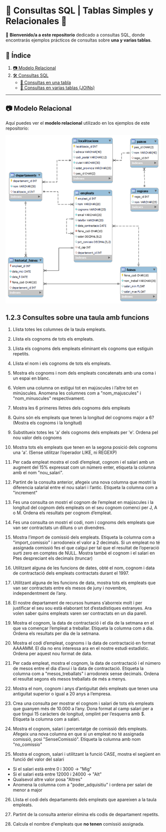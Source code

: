 # 📝 Consultas SQL | Tablas Simples y Relacionales 💾

📢 **Bienvenido/a a este repositorio** dedicado a consultas SQL, donde encontrarás ejemplos prácticos de consultas sobre **una y varias tablas**.

## 📌 Índice  
1. [📷 Modelo Relacional](#-modelo-relacional)  
2. [🛠 Consultas SQL](#-consultas-sql)  
   - [🔹 Consultas en una tabla](#-consultas-en-una-tabla)  
   - [🔹 Consultas en varias tablas (JOINs)](#-consultas-en-varias-tablas-joins)
---
## 📷 Modelo Relacional  
Aquí puedes ver el **modelo relacional** utilizado en los ejemplos de este repositorio: 

![Modelo Relacional](https://github.com/mcandelaresi/BaseDeDades/blob/main/db_rrhh_model.png)

## 1.2.3 Consultes sobre una taula amb funcions

1. Llista totes les columnes de la taula empleats.

3. Llista els cognoms de tots els empleats.
   
5. Llista els cognoms dels empleats eliminant els cognoms que estiguin repetits.
   
7. Llista el nom i els cognoms de tots els empleats.
   
9. Mostra els cognoms i nom dels empleats concatenats amb una coma i un
espai en blanc.

11. Volem una columna on estigui tot en majúscules i l’altre tot en minúscules. Anomena les columnes com a "nom_majuscules" i "nom_minuscules" respectivament.

12. Mostra les 6 primeres lletres dels cognoms dels empleats

13. Quins són els empleats que tenen la longitud del cognoms major a 6? (Mostra els cognoms i la longitud)

14. Substitueix totes les 'a' dels cognoms dels empleats per 'e'. Ordena pel nou valor dels cognoms

15. Mostra tots els empleats que tenen en la segona posició dels cognoms una 'a'. (Sense utilitzar l’operador LIKE, ni REGEXP)

16. Per cada empleat mostra el codi d’empleat, cognom i el salari amb un augment del 15% expressat com un número enter, etiqueta la columna amb el nom "nou_salari".

17. Partint de la consulta anterior, afegeix una nova columna que mostri la diferencia salarial entre el nou salari i l’antic. Etiqueta la columna com a "increment"

18. Fes una consulta on mostri el cognom de l’empleat en majúscules i la longitud del cognom dels empleats on el seu cognom comenci per J, A o M. Ordena els resultats per cognom d’empleat.

19. Fes una consulta on mostri el codi, nom i cognoms dels empleats que van ser contractats un dilluns o un divendres.

20. Mostra l’import de comissió dels empleats. Etiqueta la columna com a "import_comissio" i arrodoneix el valor a 2 decimals. Si un empleat no té assignada comissió fes el que calgui per tal que el resultat de l’operació surti zero en comptes de NULL. Mostra també el cognom i el salari en Ptes despreciant els decimals (truncar)

21. Utilitzant alguna de les funcions de dates, obté el nom, cognom i data de contractació dels empleats contractats durant el 1997.

22. Utilitzant alguna de les funcions de data, mostra tots els empleats que van ser contractats entre els mesos de juny i novembre, independentment de l’any.

23. El nostre departament de recursos humans s’aborreix molt i per justificar el seu sou està elaborant tot d’estadístiques extranyes. Ara volen saber quins empleats varen ser contractats en un dia parell.

24. Mostra el cognom, la data de contractació i el dia de la setmana en el que va començar l’empleat a treballar. Etiqueta la columna com a dia. Ordena els resultats per dia de la setmana.

25. Mostra el codi d’empleat, cognoms i la data de contractació en format AAAAMM. El dia no ens interessa ara en el nostre estudi estadístic. Ordena per aquest nou format de data.

26. Per cada empleat, mostra el cognom, la data de contractació i el número de mesos entre el dia d’avui i la data de contractació. Etiqueta la columna com a "mesos_treballats" i arrodoneix sense decimals. Ordena el resultat segons els mesos treballats de més a menys.

27. Mostra el nom, cognom i anys d’antiguitat dels empleats que tenen una antiguitat superior o igual a 20 anys a l’empresa.

28. Crea una consulta per mostrar el cognom i salari de tots els empleats que guanyen més de 10.000 a l’any. Dona format al camp salari per a que tingui 15 caràcters de longitud, omplint per l’esquerra amb $. Etiqueta la columna com a salari.

29. Mostra el cognom, salari i percentatge de comissió dels empleats. Afegeix una nova columna en que si un empleat no té assignada comissió, posi "SenseComissió". Etiqueta la columna amb nom "no_comissio"

30. Mostra el cognom, salari i utilitzant la funció CASE, mostra el següent en
funció del valor del salari
  - Si el salari està entre 0 i 3000 -> "Mig"
  - Si el salari està entre 12000 i 24000 -> "Alt"
  - Qualsevol altre valor posa "Altres"
  - Anomena la columna com a "poder_adquisitiu" i ordena per salari de menor a major

26. Llista el codi dels departaments dels empleats que apareixen a la taula empleats.

27. Partint de la consulta anterior elimina els codis de departament repetits.

28. Calcula el nombre d'empleats que **no tenen** comissió assignada.
